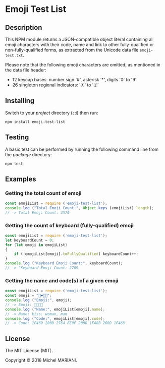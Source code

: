 # Emoji Test List

## Description

This NPM module returns a JSON-compatible object literal containing all emoji characters with their code, name and link to other fully-qualified or non-fully-qualified forms, as extracted from the Unicode data file `emoji-test.txt`.

Please note that the following emoji characters are omitted, as mentioned in the data file header:

- 12 keycap bases: number sign '#', asterisk '*', digits '0' to '9'
- 26 singleton regional indicators: '🇦' to '🇿'

## Installing

Switch to your *project* directory (`cd`) then run:

```bash
npm install emoji-test-list
```

## Testing

A basic test can be performed by running the following command line from the *package* directory:

```bash
npm test
```

## Examples

### Getting the total count of emoji

```javascript
const emojiList = require ('emoji-test-list');
console.log ("Total Emoji Count:", Object.keys (emojiList).length);
// -> Total Emoji Count: 3570
```

### Getting the count of keyboard (fully-qualified) emoji

```javascript
const emojiList = require ('emoji-test-list');
let keyboardCount = 0;
for (let emoji in emojiList)
{
    if (!emojiList[emoji].toFullyQualified) keyboardCount++;
}
console.log ("Keyboard Emoji Count:", keyboardCount);
// -> "Keyboard Emoji Count: 2789
```

### Getting the name and code(s) of a given emoji

```javascript
const emojiList = require ('emoji-test-list');
const emoji = "👩‍❤️‍💋‍👨";
console.log ("Emoji:", emoji);
// -> Emoji: 👩‍❤️‍💋‍👨
console.log ("Name:", emojiList[emoji].name);
// -> Name: kiss: woman, man
console.log ("Code:", emojiList[emoji].code);
// -> Code: 1F469 200D 2764 FE0F 200D 1F48B 200D 1F468
```

## License

The MIT License (MIT).

Copyright © 2018 Michel MARIANI.
